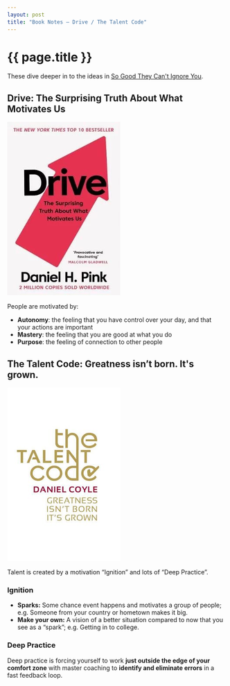 ```yaml
---
layout: post
title: "Book Notes – Drive / The Talent Code"
---
```


# {{ page.title }}

These dive deeper in to the ideas in [So Good They Can't Ignore You](/2016/08/20/book-notes-so-good-they-cant-ignore-you/).

## Drive: The Surprising Truth About What Motivates Us

![Book Cover of Drive](/images/posts/drive.jpg)

People are motivated by:

- **Autonomy**: the feeling that you have control over your day, and that your actions are important
- **Mastery**: the feeling that you are good at what you do
- **Purpose**: the feeling of connection to other people

## The Talent Code: Greatness isn’t born. It's grown.

![Book Cover of The Talent Code](/images/posts/the-talent-code.jpg)

Talent is created by a motivation “Ignition” and lots of “Deep Practice”.

### Ignition

- **Sparks:** Some chance event happens and motivates a group of people; e.g. Someone from your country or hometown makes it big.
- **Make your own:** A vision of a better situation compared to now that you see as a “spark”; e.g. Getting in to college.

### Deep Practice

Deep practice is forcing yourself to work **just outside the edge of your comfort zone** with master coaching to **identify and eliminate errors** in a fast feedback loop.
